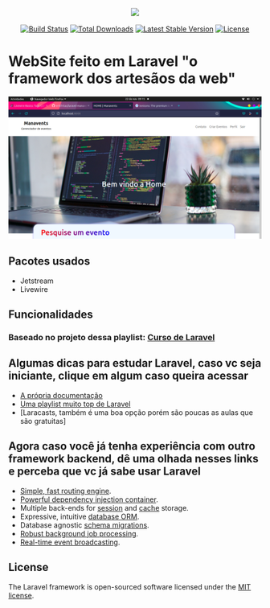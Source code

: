 <p align="center"><a href="https://laravel.com" target="_blank"><img src="https://raw.githubusercontent.com/laravel/art/master/logo-lockup/5%20SVG/2%20CMYK/1%20Full%20Color/laravel-logolockup-cmyk-red.svg" width="400"></a></p>

<p align="center">
<a href="https://travis-ci.org/laravel/framework"><img src="https://travis-ci.org/laravel/framework.svg" alt="Build Status"></a>
<a href="https://packagist.org/packages/laravel/framework"><img src="https://img.shields.io/packagist/dt/laravel/framework" alt="Total Downloads"></a>
<a href="https://packagist.org/packages/laravel/framework"><img src="https://img.shields.io/packagist/v/laravel/framework" alt="Latest Stable Version"></a>
<a href="https://packagist.org/packages/laravel/framework"><img src="https://img.shields.io/packagist/l/laravel/framework" alt="License"></a>
</p>

# WebSite feito em Laravel "o framework dos artesãos da web"

<img src="./print-09_16-2021-11-22.png" alt="print"/>

## Pacotes usados
- Jetstream
- Livewire

## Funcionalidades

### Baseado no projeto dessa playlist: [Curso de Laravel](https://youtube.com/playlist?list=PLnDvRpP8BnewYKI1n2chQrrR4EYiJKbUG)

## Algumas dicas para estudar Laravel, caso vc seja iniciante, clique em algum caso queira acessar
- [A própria documentação](https://laravel.com/docs)
- [Uma playlist muito top de Laravel](https://youtube.com/playlist?list=PLnDvRpP8BnewYKI1n2chQrrR4EYiJKbUG)
- [Laracasts, também é uma boa opção porém são poucas as aulas que são gratuitas]

## Agora caso você já tenha experiência com outro framework backend, dê uma olhada nesses links e perceba que vc já sabe usar Laravel
- [Simple, fast routing engine](https://laravel.com/docs/routing).
- [Powerful dependency injection container](https://laravel.com/docs/container).
- Multiple back-ends for [session](https://laravel.com/docs/session) and [cache](https://laravel.com/docs/cache) storage.
- Expressive, intuitive [database ORM](https://laravel.com/docs/eloquent).
- Database agnostic [schema migrations](https://laravel.com/docs/migrations).
- [Robust background job processing](https://laravel.com/docs/queues).
- [Real-time event broadcasting](https://laravel.com/docs/broadcasting).

## License

The Laravel framework is open-sourced software licensed under the [MIT license](https://opensource.org/licenses/MIT).
